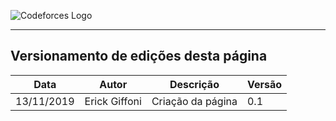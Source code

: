 <span style="margin-left: 0%;">![Codeforces Logo](../../../images/codeforces.png)</span>

***

## Versionamento de edições desta página
| Data | Autor | Descrição | Versão |
|------|-------|-----------|--------|
| 13/11/2019 | Erick Giffoni | Criação da página | 0.1 |
